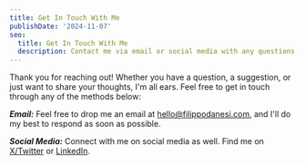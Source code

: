 ```yaml
---
title: Get In Touch With Me
publishDate: '2024-11-07'
seo:
  title: Get In Touch With Me
  description: Contact me via email or social media with any questions, suggestions, or just to connect. I’ll get back to you as soon as possible!
---
```


Thank you for reaching out! Whether you have a question, a suggestion, or just want to share your thoughts, I'm all ears. Feel free to get in touch through any of the methods below:

**_Email:_**
Feel free to drop me an email at [hello@filippodanesi.com](mailto:hello@filippodanesi.com), and I'll do my best to respond as soon as possible.

**_Social Media:_**
Connect with me on social media as well. Find me on [X/Twitter](https://x.com/filippodanesi) or [LinkedIn](https://www.linkedin.com/in/filippodanesi/).
